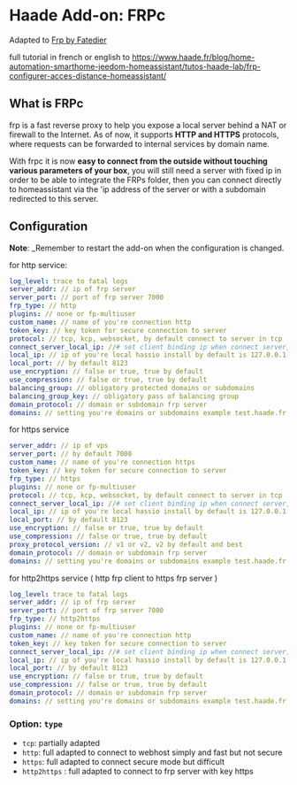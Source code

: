# Haade Add-on: FRPc
Adapted to [Frp by Fatedier][frp-fatedier]

full tutorial in french or english to https://www.haade.fr/blog/home-automation-smarthome-jeedom-homeassistant/tutos-haade-lab/frp-configurer-acces-distance-homeassistant/

## What is FRPc
frp is a fast reverse proxy to help you expose a local server behind a NAT or firewall to the Internet. As of now, it supports **HTTP and HTTPS** protocols, where requests can be forwarded to internal services by domain name.

With frpc it is now **easy to connect from the outside without touching various parameters of your box**, you will still need a server with fixed ip in order to be able to integrate the FRPs folder, then you can connect directly to homeassistant via the 'ip address of the server or with a subdomain redirected to this server. 

## Configuration

**Note**: _Remember to restart the add-on when the configuration is changed.

for http service:

```yaml
log_level: trace to fatal logs
server_addr: // ip of frp server
server_port: // port of frp server 7000
frp_type: // http
plugins: // none or fp-multiuser
custom_name: // name of you're connection http
token_key: // key token for secure connection to server
protocol: // tcp, kcp, websocket, by default connect to server in tcp
connect_server_local_ip: //# set client binding ip when connect server, default is empty. Only when protocol = tcp or websocket, the value will be used.
local_ip: // ip of you're local hassio install by default is 127.0.0.1
local_port: // by default 8123
use_encryption: // false or true, true by default
use_compression: // false or true, true by default
balancing_group: // obligatory protected domains or subdomains
balancing_group_key: // obligatory pass of balancing group
domain_protocol: // domain or subdomain frp server
domains: // setting you're domains or subdomains example test.haade.fr or test
```
for https service

```yaml
server_addr: // ip of vps
server_port: // by default 7000
custom_name: // name of you're connection https
token_key: // key token for secure connection to server
frp_type: // https
plugins: // none or fp-multiuser
protocol: // tcp, kcp, websocket, by default connect to server in tcp
connect_server_local_ip: //# set client binding ip when connect server, default is empty. Only when protocol = tcp or websocket, the value will be used.
local_ip: // ip of you're local hassio install by default is 127.0.0.1
local_port: // by default 8123
use_encryption: // false or true, true by default
use_compression: // false or true, true by default
proxy_protocol_version: // v1 or v2, v2 by default and best
domain_protocol: // domain or subdomain frp server
domains: // setting you're domains or subdomains example test.haade.fr or test
```
for http2https service ( http frp client to https frp server )

```yaml
log_level: trace to fatal logs
server_addr: // ip of frp server
server_port: // port of frp server 7000
frp_type: // http2https
plugins: // none or fp-multiuser
custom_name: // name of you're connection http
token_key: // key token for secure connection to server
connect_server_local_ip: //# set client binding ip when connect server, default is empty. Only when protocol = tcp or websocket, the value will be used.
local_ip: // ip of you're local hassio install by default is 127.0.0.1
local_port: // by default 8123
use_encryption: // false or true, true by default
use_compression: // false or true, true by default
domain_protocol: // domain or subdomain frp server
domains: // setting you're domains or subdomains example test.haade.fr or test
```

### Option: `type`

- `tcp`: partially adapted
- `http`: full adapted to connect to webhost simply and fast but not secure
- `https`: full adapted to connect secure mode but difficult
- `http2https` : full adapted to connect to frp server with key https

[frp-fatedier]: https://github.com/fatedier/frp
